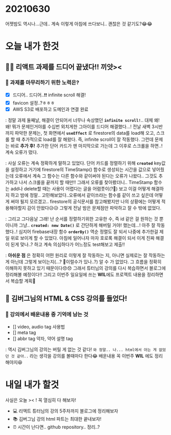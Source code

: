 # 20210630

어젯밤도 역시나...근데.. 계속 이렇게 아침에 쓰다보니.. 괜찮은 것 같기도?😂😂

# 오늘 내가 한것

## 🎉🎉 리액트 과제를 드디어 끝냈다!! 끼얏>< 

### 📌 과제를 마무리하기 위한 노력은?

- [x] 드디어.. 드디어..❗❗ infinite scroll 해결!
- [x] favicon 설정..?ㅎㅎㅎ
- [x] AWS S3로 배포하고 도메인과 연결 완료

: 정말 과제 둘째날, 해결이 안되어서 너무나 속상했던 **`infinite scroll!`**.. 대체 왜! 왜! 뭐가 문제인거야를 수십번
외치게한 그아이를 드디어 해결했다...! 전날 새벽 3시반까지 파악한 문제는, 첫 화면에서 **`useEffect`** 로 firestore의 data를
load해 오고, 스크롤 할 때 추가적으로 load를 잘 해왔다. 즉, infinite scroll이 잘 작동했다. 그런데 문제는 바로 **추가 후!**
추가한 단어 카드가 맨 마지막으로 가는데 그 이후로 스크롤을 하면..! 계속 오류가 떴다. 

: 사실 오류는 계속 정확하게 말하고 있었다. 단어 카드를 정렬하기 위해 **`created`** key값을 설정하고 거기에 firestore의 TimeStamp()
함수로 생성되는 시간을 값으로 넣어줬는데 오류에서 계속 그 함수는 다른 함수와 같이써야 된다는 오류가 나왔다.. 그것도 추가하고
나서 스크롤을 끝까지 할 때만!! 그래서 오류를 찾아봤더니.. TimeStamp 함수는 add나 delete할 때는 사용이 어렵다는 글을 어렴풋이(?🤔)
보고 이걸 어떻게 해결하지 하고 밤에 정말.. 고민해보았다..오류에서 같이쓰라는 함수를 같이 쓰고 싶은데 어떻게 써야 될지 모르겠고..
firestore의 공식문서를 참고해봤지만 나의 상황에는 어떻게 적용해야할지 감이 안왔다😥😥 그렇게 전날 밤은 문제점만 파악하고 잘 수 
밖에 없었다.

: 그리고 그다음날 그래! 난 순서를 정렬하기위한 고유한 수, 즉 id 같은 걸 원하는 것 뿐이니까 그냥.. **`created: new Date()`** 로 간단하게 
해버릴 거야! 했는데...! 아주 잘 작동했다..! 심지어 firebase내장 함수 **`orderBy()`** 역순 정렬도 잘 되서 나중에 추가한걸 제일 위로
보이게 할 수 있었다. 아침에 일어나자 마자 호로록 해결이 되서 이게 진짜 해결이 된게 맞나..? 하고 계속 의심하다가 어느정도 test해보고 제출!!

: **아쉬운 점** 은 정확히 어떤 원리로 이렇게 잘 작동하는 지, 아니면 실제로는 잘 작동하는게 아닌데 그렇게 보이는지(...? 🤔이럴수가 있나..?)
알 수 가 없었다. 그 흐름을 정확히 이해하지 못하고 있기 때문이다😞😞 그래서 튜터님의 강의를 다시 복습하면서 블로그에 정리해볼 예정이다!!
그리고 이번주 일요일에 쓰는 **WIL**에도 프로젝트 내용을 정리하면서 복습할 계획📝

## 🎨 김버그님의 HTML & CSS 강의를 들었다!

### 📌 강의에서 배운내용 중 기억에 남는 것

- [] video, audio tag 사용법
- [] meta tag 
- [] abbr tag 약자, 약어 설명 tag

: 역시 김버그님의 강의는 버릴 게 없는 것 같다! `와 정말.. 나... html에서 아는 게 없었던 것 같아..` 라는 생각을 강의를 볼때마다 한다😂 
배운내용 꼭 이번주 **WIL** 에도 정리해야지😆

# 내일 내가 할것

사실은 오늘 >< ! 꼭 열심히 다 해보자!

- 💻 리액트 튜터님의 강의 5주차까지 블로그에 정리해보자
- 📚 김버그님 강의 html 파트는 최대한 끝내보자!
- ⏰ 시간이 난다면.. github repository.. 정리..?
